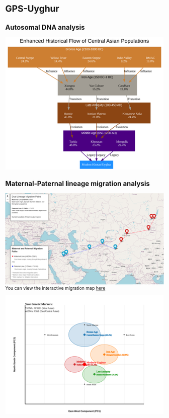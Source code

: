 # GPS-Uyghur

## Autosomal DNA analysis
![Alt text](Enhanced_Historical_Flow.png.png)

## Maternal-Paternal lineage migration analysis
![Alt text](migration.png)
You can view the interactive migration map [here](https://github.com/Yusuprozimemet/GPS-Uyghur/blob/main/dual_lineage_migration_map.html)


![Alt text](genetic-pca.svg)


